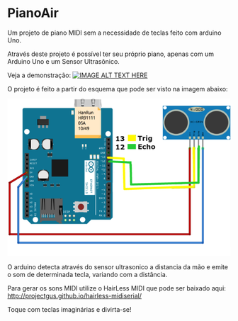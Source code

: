 # PianoAir
Um projeto de piano MIDI sem a necessidade de teclas feito com arduino Uno.


Através deste projeto é possível ter seu próprio piano, apenas com um Arduino Uno e um Sensor Ultrasônico.

Veja a demonstração:
[![IMAGE ALT TEXT HERE](https://img.youtube.com/vi/NPcdNTc_kkE/0.jpg)](https://youtu.be/NPcdNTc_kkE)

O projeto é feito a partir do esquema que pode ser visto na imagem abaixo:

![Alt text](https://github.com/suzanasvm/PianoAir/blob/master/Piano_air_Arduino.png?raw=true "Piano Air")

O arduino detecta através do sensor ultrasonico a distancia da mão e emite o som de determinada tecla, variando com a distância.

Para gerar os sons MIDI utilize o HairLess MIDI que pode ser baixado aqui: http://projectgus.github.io/hairless-midiserial/

Toque com teclas imaginárias e divirta-se!
